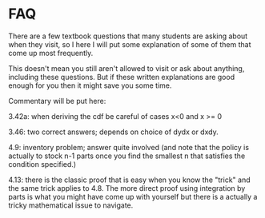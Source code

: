 # FAQ

There are a few textbook questions that many students are asking about when they visit, so I here I will put some explanation of some of them that come up most frequently.

This doesn't mean you still aren't allowed to visit or ask about anything, including these questions. But if these written explanations are good enough for you then it might save you some time.

Commentary will be put here:

3.42a: when deriving the cdf be careful of cases x<0 and x >= 0

3.46: two correct answers; depends on choice of dydx or dxdy.

4.9: inventory problem; answer quite involved (and note that the policy is actually to stock n-1 parts once you find the smallest n that satisfies the condition specified.)

4.13: there is the classic proof that is easy when you know the "trick" and the same trick applies to 4.8. The more direct proof using integration by parts is what you might have come up with yourself but there is a actually a tricky mathematical issue to navigate.

